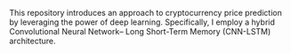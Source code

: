 This repository introduces an approach to cryptocurrency price prediction by leveraging the power of deep learning.
Specifically, I employ a hybrid Convolutional Neural Network– Long Short-Term Memory (CNN-LSTM) architecture.
